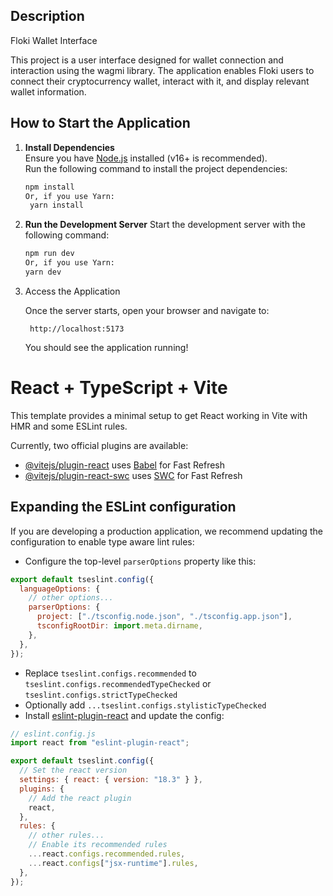 ## Description

Floki Wallet Interface

This project is a user interface designed for wallet connection and interaction using the wagmi library. The application enables Floki users to connect their cryptocurrency wallet, interact with it, and display relevant wallet information.

## How to Start the Application

1. **Install Dependencies**  
   Ensure you have [Node.js](https://nodejs.org/) installed (v16+ is recommended).  
   Run the following command to install the project dependencies:

   ```bash
   npm install
   Or, if you use Yarn:
    yarn install
   ```

2. **Run the Development Server**
   Start the development server with the following command:

   ```bash
   npm run dev
   Or, if you use Yarn:
   yarn dev
   ```

3. Access the Application

   Once the server starts, open your browser and navigate to:

   ```arduino
    http://localhost:5173
   ```

   You should see the application running!

# React + TypeScript + Vite

This template provides a minimal setup to get React working in Vite with HMR and some ESLint rules.

Currently, two official plugins are available:

- [@vitejs/plugin-react](https://github.com/vitejs/vite-plugin-react/blob/main/packages/plugin-react/README.md) uses [Babel](https://babeljs.io/) for Fast Refresh
- [@vitejs/plugin-react-swc](https://github.com/vitejs/vite-plugin-react-swc) uses [SWC](https://swc.rs/) for Fast Refresh

## Expanding the ESLint configuration

If you are developing a production application, we recommend updating the configuration to enable type aware lint rules:

- Configure the top-level `parserOptions` property like this:

```js
export default tseslint.config({
  languageOptions: {
    // other options...
    parserOptions: {
      project: ["./tsconfig.node.json", "./tsconfig.app.json"],
      tsconfigRootDir: import.meta.dirname,
    },
  },
});
```

- Replace `tseslint.configs.recommended` to `tseslint.configs.recommendedTypeChecked` or `tseslint.configs.strictTypeChecked`
- Optionally add `...tseslint.configs.stylisticTypeChecked`
- Install [eslint-plugin-react](https://github.com/jsx-eslint/eslint-plugin-react) and update the config:

```js
// eslint.config.js
import react from "eslint-plugin-react";

export default tseslint.config({
  // Set the react version
  settings: { react: { version: "18.3" } },
  plugins: {
    // Add the react plugin
    react,
  },
  rules: {
    // other rules...
    // Enable its recommended rules
    ...react.configs.recommended.rules,
    ...react.configs["jsx-runtime"].rules,
  },
});
```
